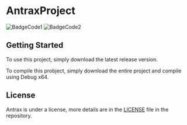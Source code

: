 # AntraxProject
![BadgeCode1](https://forthebadge.com/images/badges/made-with-c-sharp.svg) ![BadgeCode2](https://forthebadge.com/images/badges/made-with-go.svg)

## Getting Started
To use this project, simply download the latest release version.

To compile this probject, simply download the entire project and compile using Debug x64.

## License
Antrax is under a license, more details are in the [LICENSE](https://github.com/AntraxOrg/AntraxProject/blob/main/LICENSE) file in the repository.
